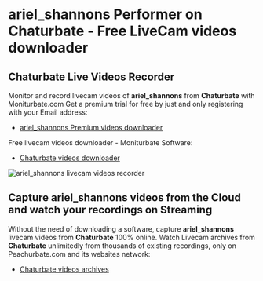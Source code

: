 # ariel_shannons Performer on Chaturbate - Free LiveCam videos downloader

## Chaturbate Live Videos Recorder

Monitor and record livecam videos of **ariel_shannons** from **Chaturbate** with Moniturbate.com
Get a premium trial for free by just and only registering with your Email address:
* [ariel_shannons Premium videos downloader](https://moniturbate.com/request-demo-licence-key.html)

Free livecam videos downloader - Moniturbate Software:
* [Chaturbate videos downloader](https://moniturbate.com/moniturbate-download-software.html)

![ariel_shannons livecam videos recorder](https://peachurnet.com/templates/moniturbate-software.png)


## Capture ariel_shannons videos from the Cloud and watch your recordings on Streaming

Without the need of downloading a software, capture **ariel_shannons** livecam videos from **Chaturbate** 100% online.
Watch Livecam archives from **Chaturbate** unlimitedly from thousands of existing recordings, only on Peachurbate.com and its websites network:
* [Chaturbate videos archives](https://peachurnet.com/)
